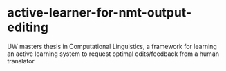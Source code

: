 # active-learner-for-nmt-output-editing
UW masters thesis in Computational Linguistics, a framework for learning an active learning system to request optimal edits/feedback from a human translator
